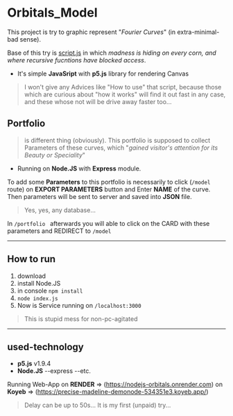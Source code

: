 # Orbitals_Model 

This project is try to graphic represent "_Fourier Curves_" (in extra-minimal-bad sense).

Base of this try is [script.js] in which _madness is hiding on every corn, and where _recursive fucntions_ have blocked access_.
* It's simple **JavaSript** with **p5.js** library for rendering Canvas

> I won't give any Advices like "How to use" that script, because those which are curious about "how it works" will find it out fast in any case,
and these whose not will be drive away faster too...

## Portfolio
> is different thing (obviously). This portfolio is supposed to collect Parameters of these curves, which "_gained visitor's attention for its Beauty or Speciality_"
* Running on **Node.JS** with **Express** module.

To add some **Parameters** to this portfolio is necessarily to click (<code>/model</code> route) on **EXPORT PARAMETERS** button and Enter **NAME** of the curve.
Then parameters will be sent to server and saved into **JSON** file.

> Yes, yes, any database...

In <code>/portfolio </code> afterwards you will able to click on the CARD with these parameters and REDIRECT to <code>/model</code>


[script.js]: https://github.com/Balner123/NodeJS_Orbitals/blob/master/extra/orbit-js/script.js


---

## How to run
1. download
2. install Node.JS
3. in console <code>npm install</code>
4. <code>node index.js</code>
5. Now is Service running on <code>/localhost:3000</code>

>This is stupid mess for non-pc-agitated

---
## used-technology
* **p5.js** v1.9.4
* **Node.JS**
  --express
  --etc.

Running Web-App on **RENDER** => (https://nodejs-orbitals.onrender.com)
                on **Koyeb**  => (https://precise-madeline-demonode-534351e3.koyeb.app/)

> Delay can be up to 50s... It is my first (unpaid) try...


